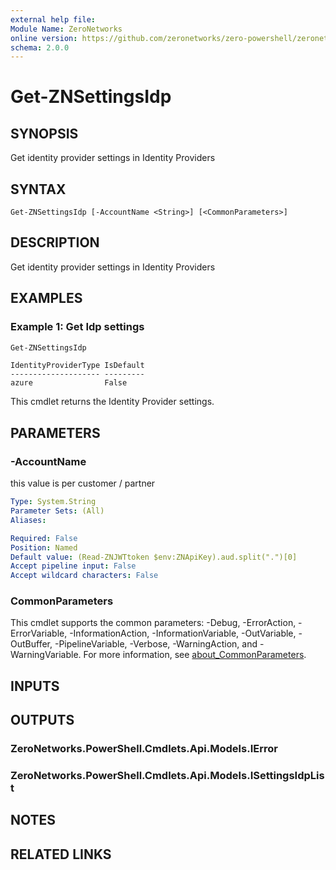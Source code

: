 ```yaml
---
external help file:
Module Name: ZeroNetworks
online version: https://github.com/zeronetworks/zero-powershell/zeronetworks/get-znsettingsidp
schema: 2.0.0
---
```


# Get-ZNSettingsIdp

## SYNOPSIS
Get identity provider settings in Identity Providers

## SYNTAX

```
Get-ZNSettingsIdp [-AccountName <String>] [<CommonParameters>]
```

## DESCRIPTION
Get identity provider settings in Identity Providers

## EXAMPLES

### Example 1: Get Idp settings
```powershell
Get-ZNSettingsIdp
```

```output
IdentityProviderType IsDefault
-------------------- ---------
azure                False
```

This cmdlet returns the Identity Provider settings.

## PARAMETERS

### -AccountName
this value is per customer / partner

```yaml
Type: System.String
Parameter Sets: (All)
Aliases:

Required: False
Position: Named
Default value: (Read-ZNJWTtoken $env:ZNApiKey).aud.split(".")[0]
Accept pipeline input: False
Accept wildcard characters: False
```

### CommonParameters
This cmdlet supports the common parameters: -Debug, -ErrorAction, -ErrorVariable, -InformationAction, -InformationVariable, -OutVariable, -OutBuffer, -PipelineVariable, -Verbose, -WarningAction, and -WarningVariable. For more information, see [about_CommonParameters](http://go.microsoft.com/fwlink/?LinkID=113216).

## INPUTS

## OUTPUTS

### ZeroNetworks.PowerShell.Cmdlets.Api.Models.IError

### ZeroNetworks.PowerShell.Cmdlets.Api.Models.ISettingsIdpList

## NOTES

## RELATED LINKS

